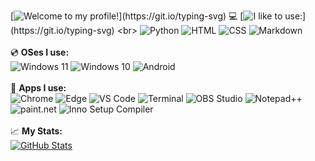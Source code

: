 [![Welcome to my profile!](https://readme-typing-svg.demolab.com?font=Quicksand&weight=700&size=40&duration=1&pause=1000&color=2E9728&vCenter=true&random=false&width=455&lines=Welcome+to+my+profile!)](https://git.io/typing-svg)
💻 [![I like to use:](https://readme-typing-svg.demolab.com?font=Quicksand&weight=300&size=30&duration=1&pause=1000&color=2E9728&vCenter=true&random=false&width=455&lines=I+like+to+use:)](https://git.io/typing-svg)
<br>
![Python](https://img.shields.io/badge/Python-3776AB?style=flat&logo=python&logoColor=white) 
![HTML](https://img.shields.io/badge/HTML-239120?style=flat&logo=html5&logoColor=white) 
![CSS](https://img.shields.io/badge/CSS-f24a24?style=flat&logo=css3&logoColor=white) 
![Markdown](https://img.shields.io/badge/Markdown-212121?style=flat&logo=markdown&logoColor=white)
<br><br>
💿 **OSes I use:**
<br>
![Windows 11](https://img.shields.io/badge/11%20Pro-252626?style=flat&logo=windows11&logoColor=white&label=Windows&labelColor=1450b8) 
![Windows 10](https://img.shields.io/badge/10%20Pro-252626?style=flat&logo=windows10&logoColor=white&label=Windows&labelColor=0078D6) 
![Android](https://img.shields.io/badge/11-252626?style=flat&logo=android&logoColor=white&label=Android&labelColor=00a158)
<br><br>
🧩 **Apps I use:**
<br>
![Chrome](https://img.shields.io/badge/Main%20Browser-252626?style=flat&logo=Google-chrome&logoColor=white&label=Chrome&labelColor=9e9c0b)
![Edge](https://img.shields.io/badge/Secondary%20Browser-252626?style=flat&logo=Microsoft-edge&logoColor=white&label=Edge&labelColor=0c9c5e)
![VS Code](https://img.shields.io/badge/Main%20IDE-252626.svg?style=flat&logo=visualstudiocode&logoColor=white&label=Visual%20Studio%20Code&labelColor=007ACC)
![Terminal](https://img.shields.io/badge/Terminal-252626?style=flat&logo=windows%20terminal&logoColor=white&label=Windows%20Terminal&labelColor=4D4D4D)
![OBS Studio](https://img.shields.io/badge/Screen%20recorder-252626?style=flat&logo=obsstudio&logoColor=white&label=OBS%20Studio&labelColor=101010)
![Notepad++](https://img.shields.io/badge/Text%20editor-252626.svg?style=flat&logo=notepad%2B%2B&logoColor=white&label=Notepad%2b%2b&labelColor=13692a)
![paint.net](https://img.shields.io/badge/Image%20editor-252626?style=flat&logoColor=white&label=paint.net&labelColor=410f8c)
![Inno Setup Compiler](https://img.shields.io/badge/Installer%20creator-252626?style=flat&logoColor=white&label=Inno%20Setup%20Compiler&labelColor=1489b8)
<br><br>
📈 **My Stats:**
<br>
[![GitHub Stats](https://github-readme-stats.vercel.app/api?username=Valer100&count_private=true&text_bold=false&include_all_commits=true&show_icons=true&hide_rank=true&card_width=400px&hide_title=true&hide_border=false&theme=blue-green)](https://github.com/Valer100?tab=repositories)<br>
